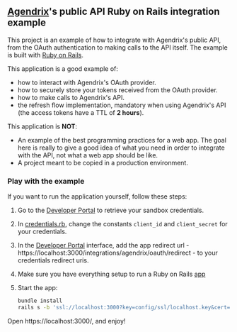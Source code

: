 ## [Agendrix](https://www.agendrix.com/)'s public API Ruby on Rails integration example

This project is an example of how to integrate with Agendrix's public API, from the OAuth authentication to making calls to the API itself. The example is built with [Ruby on Rails](https://rubyonrails.org/).

This application is a good example of:

 - how to interact with Agendrix's OAuth provider.
 - how to securely store your tokens received from the OAuth provider.
 - how to make calls to Agendrix's API.
 - the refresh flow implementation, mandatory when using Agendrix's API (the access tokens have a TTL of **2 hours**).

This application is **NOT**:

 - An example of the best programming practices for a web app. The goal here is really to give a good idea of what you need in order to integrate with the API, not what a web app should be like.
 - A project meant to be copied in a production environment.

### Play with the example

If you want to run the application yourself, follow these steps:

1. Go to the [Developer Portal](https://developers.agendrix.com) to retrieve your sandbox credentials.
1. In [credentials.rb](./lib/credentials.rb), change the constants `client_id` and `client_secret` for your credentials.
1. In the [Developer Portal](https://developers.agendrix.com) interface, add the app redirect url - https://localhost:3000/integrations/agendrix/oauth/redirect - to your credentials redirect uris.
1. Make sure you have everything setup to run a Ruby on Rails [app](https://www.tutorialspoint.com/ruby-on-rails/rails-installation.htm)
1. Start the app:

    ````bash
    bundle install
    rails s -b 'ssl://localhost:3000?key=config/ssl/localhost.key&cert=config/ssl/localhost.crt'
    ````

Open https://localhost:3000/, and enjoy!

